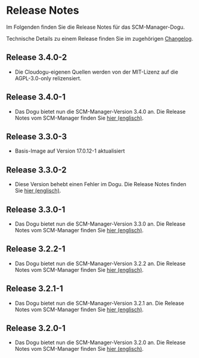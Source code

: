 # Release Notes

Im Folgenden finden Sie die Release Notes für das SCM-Manager-Dogu. 

Technische Details zu einem Release finden Sie im zugehörigen [Changelog](https://scm-manager.org/download/archive).

## Release 3.4.0-2

- Die Cloudogu-eigenen Quellen werden von der MIT-Lizenz auf die AGPL-3.0-only relizensiert.

## Release 3.4.0-1

* Das Dogu bietet nun die SCM-Manager-Version 3.4.0 an. Die Release Notes vom SCM-Manager finden Sie [hier (englisch)](https://scm-manager.org/blog/posts/2024-08-21-scm-manager-3-4-0/).

## Release 3.3.0-3

* Basis-Image auf Version 17.0.12-1 aktualisiert

## Release 3.3.0-2

* Diese Version behebt einen Fehler im Dogu. Die Release Notes finden Sie [hier (englisch)](https://github.com/cloudogu/scm/releases/tag/3.3.0-2).

## Release 3.3.0-1

* Das Dogu bietet nun die SCM-Manager-Version 3.3.0 an. Die Release Notes vom SCM-Manager finden Sie [hier (englisch)](https://scm-manager.org/blog/posts/2024-07-08-scm-manager-3-3-0/).

## Release 3.2.2-1

* Das Dogu bietet nun die SCM-Manager-Version 3.2.2 an. Die Release Notes vom SCM-Manager finden Sie [hier (englisch)](https://scm-manager.org/download/3.2.2/#changelog).

## Release 3.2.1-1

* Das Dogu bietet nun die SCM-Manager-Version 3.2.1 an. Die Release Notes vom SCM-Manager finden Sie [hier (englisch)](https://scm-manager.org/download/3.2.1/#changelog).

## Release 3.2.0-1

* Das Dogu bietet nun die SCM-Manager-Version 3.2.0 an. Die Release Notes vom SCM-Manager finden Sie [hier (englisch)](https://scm-manager.org/blog/posts/2024-05-23-scm-manager-3-2-0/).
